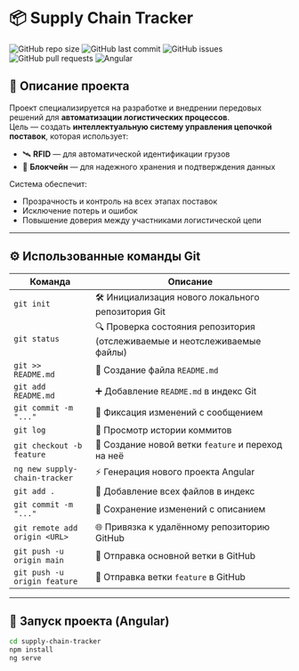 # 📦 Supply Chain Tracker

![GitHub repo size](https://img.shields.io/github/repo-size/PipainS/SCTRACKER)
![GitHub last commit](https://img.shields.io/github/last-commit/PipainS/SCTRACKER)
![GitHub issues](https://img.shields.io/github/issues/PipainS/SCTRACKER)
![GitHub pull requests](https://img.shields.io/github/issues-pr/PipainS/SCTRACKER)
![Angular](https://img.shields.io/badge/Angular-16-red)

## 📌 Описание проекта

Проект специализируется на разработке и внедрении передовых решений для **автоматизации логистических процессов**.  
Цель — создать **интеллектуальную систему управления цепочкой поставок**, которая использует:

- 🛰 **RFID** — для автоматической идентификации грузов  
- 🔗 **Блокчейн** — для надежного хранения и подтверждения данных  

Система обеспечит:
- Прозрачность и контроль на всех этапах поставок
- Исключение потерь и ошибок
- Повышение доверия между участниками логистической цепи

---

## ⚙️ Использованные команды Git

| Команда | Описание |
|--------|----------|
| `git init` | 🛠 Инициализация нового локального репозитория Git |
| `git status` | 🔍 Проверка состояния репозитория (отслеживаемые и неотслеживаемые файлы) |
| `git >> README.md` | 📄 Создание файла `README.md` |
| `git add README.md` | ➕ Добавление `README.md` в индекс Git |
| `git commit -m "..."` | 💾 Фиксация изменений с сообщением |
| `git log` | 📜 Просмотр истории коммитов |
| `git checkout -b feature` | 🌿 Создание новой ветки `feature` и переход на неё |
| `ng new supply-chain-tracker` | ⚡️ Генерация нового проекта Angular |
| `git add .` | 🔄 Добавление всех файлов в индекс |
| `git commit -m "..."` | 🧩 Сохранение изменений с описанием |
| `git remote add origin <URL>` | 🌐 Привязка к удалённому репозиторию GitHub |
| `git push -u origin main` | 🚀 Отправка основной ветки в GitHub |
| `git push -u origin feature` | 🚀 Отправка ветки `feature` в GitHub |

---

## 🚀 Запуск проекта (Angular)

```bash
cd supply-chain-tracker
npm install
ng serve
